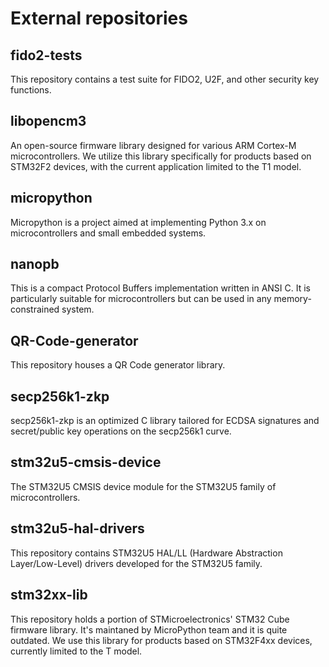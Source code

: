 # External repositories

## fido2-tests
This repository contains a test suite for FIDO2, U2F, and other security key functions.

## libopencm3
An open-source firmware library designed for various ARM Cortex-M microcontrollers. We utilize this library specifically for products based on STM32F2 devices, with the current application limited to the T1 model.

## micropython
Micropython is a project aimed at implementing Python 3.x on microcontrollers and small embedded systems.

## nanopb
This is a compact Protocol Buffers implementation written in ANSI C. It is particularly suitable for microcontrollers but can be used in any memory-constrained system.

## QR-Code-generator
This repository houses a QR Code generator library.

## secp256k1-zkp
secp256k1-zkp is an optimized C library tailored for ECDSA signatures and secret/public key operations on the secp256k1 curve.

## stm32u5-cmsis-device
The STM32U5 CMSIS device module for the STM32U5 family of microcontrollers.

## stm32u5-hal-drivers
This repository contains STM32U5 HAL/LL (Hardware Abstraction Layer/Low-Level) drivers developed for the STM32U5 family.

## stm32xx-lib
This repository holds a portion of STMicroelectronics' STM32 Cube firmware library.
It's maintaned by MicroPython team and it is quite outdated. We use this library for products based on STM32F4xx devices, currently limited to the T model.
